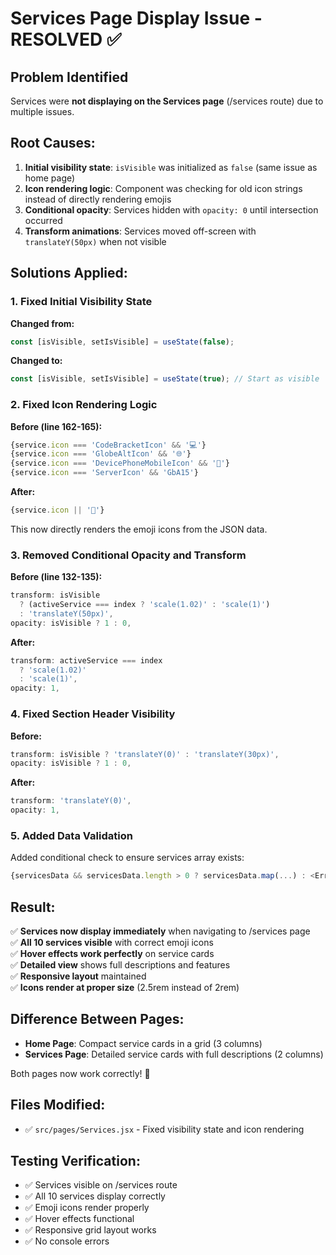 # Services Page Display Issue - RESOLVED ✅

## Problem Identified
Services were **not displaying on the Services page** (/services route) due to multiple issues.

## Root Causes:
1. **Initial visibility state**: `isVisible` was initialized as `false` (same issue as home page)
2. **Icon rendering logic**: Component was checking for old icon strings instead of directly rendering emojis
3. **Conditional opacity**: Services hidden with `opacity: 0` until intersection occurred
4. **Transform animations**: Services moved off-screen with `translateY(50px)` when not visible

## Solutions Applied:

### 1. Fixed Initial Visibility State
**Changed from:**
```javascript
const [isVisible, setIsVisible] = useState(false);
```

**Changed to:**
```javascript
const [isVisible, setIsVisible] = useState(true); // Start as visible
```

### 2. Fixed Icon Rendering Logic
**Before (line 162-165):**
```javascript
{service.icon === 'CodeBracketIcon' && '💻'}
{service.icon === 'GlobeAltIcon' && '🌐'}
{service.icon === 'DevicePhoneMobileIcon' && '📱'}
{service.icon === 'ServerIcon' && 'GbA15'}
```

**After:**
```javascript
{service.icon || '💼'}
```

This now directly renders the emoji icons from the JSON data.

### 3. Removed Conditional Opacity and Transform
**Before (line 132-135):**
```javascript
transform: isVisible 
  ? (activeService === index ? 'scale(1.02)' : 'scale(1)') 
  : 'translateY(50px)',
opacity: isVisible ? 1 : 0,
```

**After:**
```javascript
transform: activeService === index 
  ? 'scale(1.02)' 
  : 'scale(1)',
opacity: 1,
```

### 4. Fixed Section Header Visibility
**Before:**
```javascript
transform: isVisible ? 'translateY(0)' : 'translateY(30px)',
opacity: isVisible ? 1 : 0,
```

**After:**
```javascript
transform: 'translateY(0)',
opacity: 1,
```

### 5. Added Data Validation
Added conditional check to ensure services array exists:
```javascript
{servicesData && servicesData.length > 0 ? servicesData.map(...) : <ErrorMessage />}
```

## Result:
✅ **Services now display immediately** when navigating to /services page  
✅ **All 10 services visible** with correct emoji icons  
✅ **Hover effects work perfectly** on service cards  
✅ **Detailed view** shows full descriptions and features  
✅ **Responsive layout** maintained  
✅ **Icons render at proper size** (2.5rem instead of 2rem)

## Difference Between Pages:
- **Home Page**: Compact service cards in a grid (3 columns)
- **Services Page**: Detailed service cards with full descriptions (2 columns)

Both pages now work correctly! 🎉

## Files Modified:
- ✅ `src/pages/Services.jsx` - Fixed visibility state and icon rendering

## Testing Verification:
- ✅ Services visible on /services route
- ✅ All 10 services display correctly
- ✅ Emoji icons render properly
- ✅ Hover effects functional
- ✅ Responsive grid layout works
- ✅ No console errors
